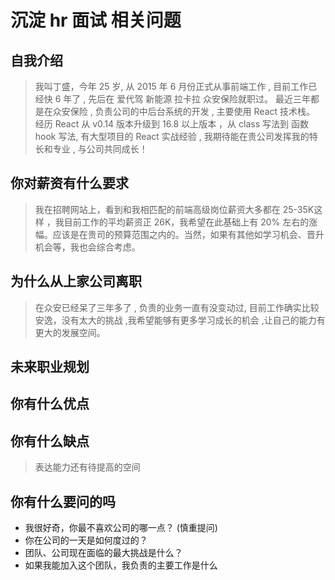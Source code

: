 <!--
 * @Author: dingsheng
 * @Date: 2021-05-08 16:35:30
 * @LastEditTime: 2021-05-08 17:39:09
 * @LastEditors: Do not edit
 * @Description: 
-->
# 沉淀 hr 面试 相关问题

## 自我介绍

> 我叫丁盛，今年 25 岁, 从 2015 年 6 月份正式从事前端工作 , 目前工作已经快 6 年了 , 先后在 爱代驾 新能源 拉卡拉 众安保险就职过。 最近三年都是在众安保险 , 负责公司的中后台系统的开发 , 主要使用 React 技术栈。 经历 React 从 v0.14 版本升级到 16.8 以上版本 ，从 class 写法到 函数 hook 写法, 有大型项目的 React 实战经验 , 我期待能在贵公司发挥我的特长和专业 , 与公司共同成长！

## 你对薪资有什么要求

> 我在招聘网站上，看到和我相匹配的前端高级岗位薪资大多都在 25-35K这样 ，我目前工作的平均薪资正 26K，我希望在此基础上有 20% 左右的涨幅。应该是在贵司的预算范围之内的。当然，如果有其他如学习机会、晋升机会等，我也会综合考虑。

## 为什么从上家公司离职

> 在众安已经呆了三年多了 , 负责的业务一直有没变动过, 目前工作确实比较安逸，没有太大的挑战 ,我希望能够有更多学习成长的机会 ,让自己的能力有更大的发展空间。

## 未来职业规划

## 你有什么优点

## 你有什么缺点

> 表达能力还有待提高的空间

## 你有什么要问的吗

- 我很好奇，你最不喜欢公司的哪一点？ (慎重提问)
- 你在公司的一天是如何度过的？
- 团队、公司现在面临的最大挑战是什么？
- 如果我能加入这个团队，我负责的主要工作是什么
